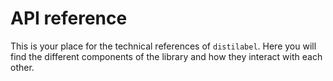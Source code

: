 # API reference

This is your place for the technical references of `distilabel`. Here you will find the different components of the library and how they interact with each other.